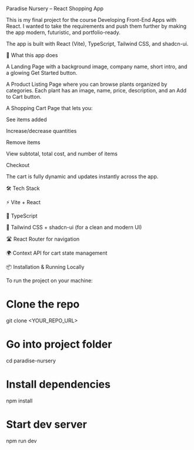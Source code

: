 Paradise Nursery – React Shopping App

This is my final project for the course Developing Front-End Apps with React.
I wanted to take the requirements and push them further by making the app modern, futuristic, and portfolio-ready.

The app is built with React (Vite), TypeScript, Tailwind CSS, and shadcn-ui.

🚀 What this app does

A Landing Page with a background image, company name, short intro, and a glowing Get Started button.

A Product Listing Page where you can browse plants organized by categories. Each plant has an image, name, price, description, and an Add to Cart button.

A Shopping Cart Page that lets you:

See items added

Increase/decrease quantities

Remove items

View subtotal, total cost, and number of items

Checkout

The cart is fully dynamic and updates instantly across the app.

🛠️ Tech Stack

⚡ Vite + React

📘 TypeScript

🎨 Tailwind CSS + shadcn-ui (for a clean and modern UI)

🛣️ React Router for navigation

🌍 Context API for cart state management

📦 Installation & Running Locally

To run the project on your machine:

# Clone the repo
git clone <YOUR_REPO_URL>

# Go into project folder
cd paradise-nursery

# Install dependencies
npm install

# Start dev server
npm run dev
